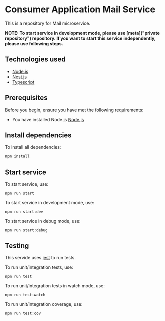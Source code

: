 # Consumer Application Mail Service

This is a repository for Mail microservice.

**NOTE: To start service in development mode, please use [meta]("private repository") repository. If you want to start this service independently, please use following steps.**

## Technologies used

- [Node.js](https://nodejs.org/en/)
- [Nest.js](https://nestjs.com/)
- [Typescript](https://www.typescriptlang.org/)

## Prerequisites

Before you begin, ensure you have met the following requirements:

- You have installed Node.js [Node.js](https://nodejs.org/en/)

## Install dependencies

To install all dependencies:

```
npm install
```

## Start service

To start service, use:

```
npm run start
```

To start service in development mode, use:

```
npm run start:dev
```

To start service in debug mode, use:

```
npm run start:debug
```

## Testing

This servide uses [jest](https://jestjs.io/en/) to run tests.

To run unit/integration tests, use:

```
npm run test
```

To run unit/integration tests in watch mode, use:

```
npm run test:watch
```

To run unit/integration coverage, use:

```
npm run test:cov
```
